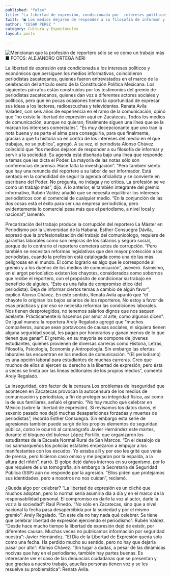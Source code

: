 ```yaml
---
published: "false"
title: "La libertad de expresión, condicionada por  intereses políticos y comerciales: periodistas "
twitt: "■ Los medios dejaron de responder a su filosofía de informar y servir a la sociedad, señalan "
author: "CESAR PEREZ "
category: Cultura y Espectáculos
layout: posts

---
```


![Mencionan que la profesión de reportero sólo se ve como un trabajo más ■ FOTOS: ALEJANDRO ORTEGA NERI](http://i.imgur.com/YARZhC6m.jpg)

La libertad de expresión está condicionada a los intereses políticos y económicos que persiguen los medios informativos, coincidieron periodistas zacatecanos, quienes fueron entrevistados en el marco de la celebración del artículo sexto de la Constitución Política Mexicana.
Los siguientes párrafos están construidos por los testimonios del gremio de periodistas zacatecanos, quienes dan voz a diferentes actores sociales y políticos, pero que en pocas ocasiones tienen la oportunidad de expresar sus ideas a los lectores, radioescuchas y televidentes.
Renata Avila Valadez, con seis años de experiencia en el ramo de la comunicación, opinó que “no existe la libertad de expresión aquí en Zacatecas. Todos los medios de comunicación, aunque no quieran, finalmente siguen una línea que se la marcan los intereses comerciales”.
“Es muy decepcionante que uno trae la nota buena y se parte el alma para conseguirla, para que finalmente, gracias a que tu historia va en contra de los intereses del medio en el que trabajas, no se publica”, agregó.
A su vez, el periodista Alonso Chávez coincidió que “los medios dejaron de responder a su filosofía de informar y servir a la sociedad. Su agenda está diseñada bajo una línea que responde a temas que les dicta el Poder. La mayoría de las notas sólo son conferencias de prensa. Hace falta la investigación”.
“Pero también siento que hay una renuncia del reportero a su labor de ser informador. Está sentado en la comodidad de seguir la agenda oficialista y se convierte en escribano del Poder. No pregunta, no indaga y no critica. La profesión se ve como un trabajo más”, dijo.
A lo anterior, el también integrante del gremio informativo, Rubén Valdez añadió que se necesita equilibrar los intereses periodísticos con el comercial de cualquier medio. “En la conjunción de las dos cosas está el éxito para ser una empresa periodística, pero evidentemente lo comercial pesa más que el periodismo, a nivel local y nacional”, lamentó.

Precarización del trabajo produce 
la corrupción del reportero
La Máster en Periodismo por la Universidad de la Habana, Esther Consuegra Dávila, expresó que la profesionalización del trabajo del comunicólogo, requiere de garantías laborales como son mejoras de los salarios y seguro social, porque de lo contrario el reportero cometerá actos de corrupción. 
“Pero también se necesitan reformas legislativas que den mayor protección a los periodistas, cuando la profesión está catalogada como una de las más peligrosas en el mundo. El cómo lograrlo es algo que le corresponde al gremio y a los dueños de los medios de comunicación”, aseveró.
Asimismo, en el argot periodístico existen los chayotes, considerados como sobornos que recibe el reportero, con el propósito de condicionar su trabajo en beneficio de alguien. “Esto es una falta de compromiso ético (del periodista). Deja de informar ciertos temas a cambio de algún favor”, explicó Alonso Chávez.
En este sentido, Renata Avila apuntó que “el chayote lo originan los bajos salarios de los reporteros. No estoy a favor de esas prácticas y por eso se necesita reformar las condiciones laborales. Nos tienen desprotegidos, no tenemos salarios dignos que nos saquen adelante. Prácticamente lo hacemos por amor al arte, como algunos dicen”.
De igual manera la reportera Arely Regalado agregó que “muchos compañeros, aunque sean portavoces de causas sociales, ni siquiera tienen alguna seguridad social, les pagan por honorarios y ganan menos de lo que tienen que ganar”.
El gremio, en su mayoría se compone de jóvenes estudiantes, quienes provienen de diversas carreras como Historia, Letras, Filosofía, Psicología, Economía y Antropología. Sin embargo las ofertas laborales las encuentran en los medios de comunicación. 
“(El periodismo) es una opción laboral para estudiantes de muchas carreras. Creo que muchos de ellos sí ejercen su derecho a la libertad de expresión, pero ésta a veces se limita por las líneas editoriales de los propios medios”, comentó Arely Regalado.

La inseguridad, otro 
factor de la censura
Los problemas de inseguridad que acontecen en Zacatecas provocan la autocensura de los medios de comunicación y periodistas, a fin de proteger su integridad física, así como la de sus familiares, señaló el gremio.
“No hay mucho qué celebrar en México (sobre la libertad de expresión). Si revisamos los datos duros, el sexenio pasado nos dejó muchas desapariciones forzadas y muertes de periodistas”, recordó Esther Consuegra.
Sin embargo esta serie de agresiones también puede surgir de los propios elementos de seguridad pública, como le ocurrió al camarógrafo Javier Hernández este martes, durante el bloqueo del bulevar López Portillo, que organizaron los estudiantes de la Escuela Normal Rural de San Marcos.
“En el desalojo de los sanmarqueños los policías estatales empezaron a empujar a los manifestantes con los escudos. Yo estaba allí y por eso les grité que venía de prensa, pero hicieron caso omiso y me pegaron por la espalda, a la altura del riñón”, narró.
El golpe dejó daños internos en su organismo, por lo que requiere de una tomografía, sin embargo la Secretaría de Seguridad Pública (SSP) aún no responde por la agresión. “Ellos piden que protejamos sus identidades, pero a nosotros no nos cuidan”, reclamó.

¿Queda algo por celebrar?
“La libertad de expresión es un cliché que muchos adoptan, pero lo normal sería asumirla día a día y en el marco de la responsabilidad personal. El compromiso es darle la voz al actor, darle la voz a la sociedad”: Raúl Pinedo.
“No sólo en Zacatecas, sino que a nivel nacional la fecha pasa desapercibida por la sociedad y por el mismo gremio”: Arely Regalado.
“En este día no hay nada qué celebrar. Se tiene que celebrar libertad de expresión ejerciendo el periodismo”: Rubén Valdez.
“Desde hace mucho tiempo la libertad de expresión dejó de existir, por diferentes causas. Muchas veces no publicamos información por seguridad nuestra”: Javier Hernández.
“El Día de la Libertad de Expresión queda sólo como una fecha. Ha perdido mucho su sentido, pero no hay que dejarla pasar por alto”: Alonso Chávez. 
“Sin lugar a dudas, a pesar de las dinámicas nocivas que hay en el periodismo, también hay partes buenas. Es interesante ver el caso de las denuncias ciudadanas que se presentan y que gracias a nuestro trabajo, aquellas personas tienen voz y se les resuelve su problemática”: Renata Avila. 
